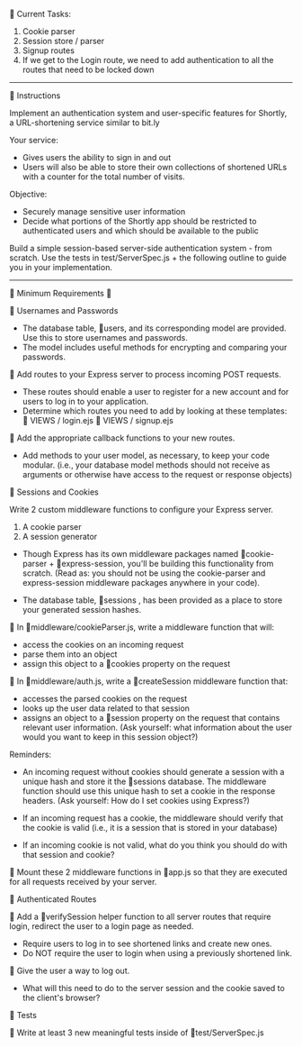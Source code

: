 📌 Current Tasks:

1. Cookie parser
2. Session store / parser
3. Signup routes
4. If we get to the Login route, we need to add authentication to all the routes that need to be locked down

_____________
🚩 Instructions

Implement an authentication system and user-specific features for Shortly, a URL-shortening service similar to bit.ly

Your service:
- Gives users the ability to sign in and out
- Users will also be able to store their own collections of shortened URLs with a counter for the total number of visits.

Objective:
- Securely manage sensitive user information
- Decide what portions of the Shortly app should be restricted to authenticated users and which should be available to the public

Build a simple session-based server-side authentication system - from scratch.
Use the tests in test/ServerSpec.js + the following outline to guide you in your implementation.
_____________

📍 Minimum Requirements 📍

💠 Usernames and Passwords
 - The database table, 🔺users, and its corresponding model are provided. Use this to store usernames and passwords.
 - The model includes useful methods for encrypting and comparing your passwords.

🔲 Add routes to your Express server to process incoming POST requests.
 - These routes should enable a user to register for a new account and for users to log in to your application.
 - Determine which routes you need to add by looking at these templates:
  🔺 VIEWS / login.ejs           🔺 VIEWS / signup.ejs

🔲 Add the appropriate callback functions to your new routes.
 - Add methods to your user model, as necessary, to keep your code modular.
   (i.e., your database model methods should not receive as arguments or otherwise have access to the request or response objects)


💠 Sessions and Cookies

  Write 2 custom middleware functions to configure your Express server.
  1. A cookie parser
  2. A session generator

- Though Express has its own middleware packages named 🔺cookie-parser + 🔺express-session, you'll be building this functionality from scratch.
 (Read as: you should not be using the cookie-parser and express-session middleware packages anywhere in your code).

- The database table, 🔺sessions , has been provided as a place to store your generated session hashes.

🔲 In 🔺middleware/cookieParser.js, write a middleware function that will:
  - access the cookies on an incoming request
  - parse them into an object
  - assign this object to a 🔺cookies property on the request

🔲 In 🔺middleware/auth.js, write a 🔸createSession middleware function that:
  - accesses the parsed cookies on the request
  - looks up the user data related to that session
  - assigns an object to a 🔺session property on the request that contains relevant user information.
    (Ask yourself: what information about the user would you want to keep in this session object?)

Reminders:
- An incoming request without cookies should generate a session with a unique hash and store it the 🔺sessions database.
  The middleware function should use this unique hash to set a cookie in the response headers. (Ask yourself: How do I set cookies using Express?)

- If an incoming request has a cookie, the middleware should verify that the cookie is valid (i.e., it is a session that is stored in your database)

- If an incoming cookie is not valid, what do you think you should do with that session and cookie?

🔲 Mount these 2 middleware functions in 🔺app.js so that they are executed for all requests received by your server.


💠 Authenticated Routes

🔲 Add a 🔸verifySession helper function to all server routes that require login, redirect the user to a login page as needed.
  - Require users to log in to see shortened links and create new ones.
  - Do NOT require the user to login when using a previously shortened link.

🔲 Give the user a way to log out.
  - What will this need to do to the server session and the cookie saved to the client's browser?


💠 Tests

🔲 Write at least 3 new meaningful tests inside of 🔺test/ServerSpec.js

